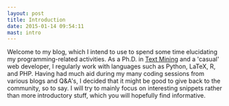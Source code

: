 ```yaml
---
layout: post
title: Introduction
date: 2015-01-14 09:54:11
mast: intro 
---
```


Welcome to my blog, which I intend to use to spend some time elucidating my programming-related activities. As a Ph.D. in [Text Mining](https://en.wikipedia.org/wiki/Text_mining) and a 'casual' web developer, I regularly work with languages such as Python, LaTeX, R, and PHP. Having had much aid during my many coding sessions from various blogs and Q&A's, I decided that it might be good to give back to the community, so to say. I will try to mainly focus on interesting snippets rather than more introductory stuff, which you will hopefully find informative.
